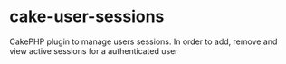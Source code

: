 # cake-user-sessions
CakePHP plugin to manage users sessions. In order to add, remove and view active sessions for a authenticated user
